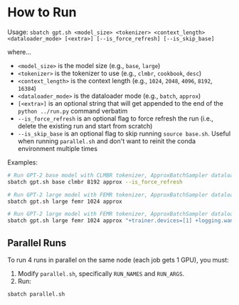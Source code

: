 # How to Run

Usage: `sbatch gpt.sh <model_size> <tokenizer> <context_length> <dataloader_mode> [<extra>] [--is_force_refresh] [--is_skip_base]`

where...
- `<model_size>` is the model size (e.g., `base`, `large`)
- `<tokenizer>` is the tokenizer to use (e.g., `clmbr`, `cookbook`, `desc`)
- `<context_length>` is the context length (e.g., `1024`, `2048`, `4096`, `8192`, `16384`)
- `<dataloader_mode>` is the dataloader mode (e.g., `batch`, `approx`)
- `[<extra>]` is an optional string that will get appended to the end of the `python ../run.py` command verbatim
- `--is_force_refresh` is an optional flag to force refresh the run (i.e., delete the existing run and start from scratch)
- `--is_skip_base` is an optional flag to skip running `source base.sh`. Useful when running `parallel.sh` and don't want to reinit the conda environment multiple times

Examples:

```bash
# Run GPT-2 base model with CLMBR tokenizer, ApproxBatchSampler dataloader, and 8192 context length; force train from scratch and not resume prior run (even if exists)
sbatch gpt.sh base clmbr 8192 approx --is_force_refresh

# Run GPT-2 large model with FEMR tokenizer, ApproxBatchSampler dataloader, and 1024 context length; resume prior run if exists
sbatch gpt.sh large femr 1024 approx

# Run GPT-2 large model with FEMR tokenizer, ApproxBatchSampler dataloader, and 1024 context length; resume prior run if exists; overwrite the default device assignment to GPU 1; give wandb run a name of `custom`
sbatch gpt.sh large femr 1024 approx "+trainer.devices=[1] +logging.wandb.name=custom"
```

## Parallel Runs

To run 4 runs in parallel on the same node (each job gets 1 GPU), you must:

1. Modify `parallel.sh`, specifically `RUN_NAMES` and `RUN_ARGS`.
2. Run:

```bash
sbatch parallel.sh
```
